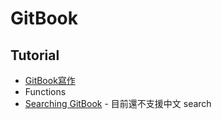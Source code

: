 # GitBook

## Tutorial

- [GitBook寫作](http://kingofamani.gitbooks.io/git-teach/content/chapter_6_gitbook/chapter_6_gitbookgitbook2.html)
- Functions
 - [Searching GitBook](http://help.gitbook.com/platform/search.html) - 目前還不支援中文 search

